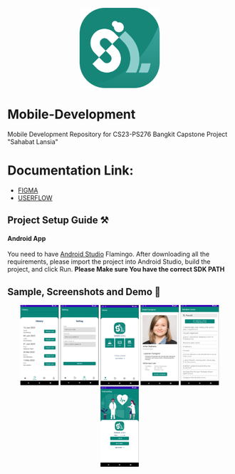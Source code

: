 <p align="center">
  <img src="app/src/main/res/drawable/logo_photo.png" alt="logo sahabat lansia" height="180" />
</p>

# Mobile-Development
Mobile Development Repository for CS23-PS276 Bangkit Capstone Project "Sahabat Lansia"

# Documentation Link:
* [FIGMA](https://www.figma.com/file/zbVJ5yiJUFHXjzlbGzUXma/Capstone-Project?type=design&node-id=2%3A2&t=WPwY9QCUuHdzGRva-1)
* [USERFLOW](https://drive.google.com/file/d/1JaIzKzxs-a759vNZvRshgCM6SiwZufLg/view)

## Project Setup Guide ⚒

#### Android App

You need to have [Android Studio](https://developer.android.com/studio) Flamingo. After downloading all the requirements, please import the project into
Android Studio, build the project, and click Run. **Please Make sure You have the correct SDK PATH**

## Sample, Screenshots and Demo 📱
<p align="center">
  <img src="/docs/1.png" alt="screenshot 1" height="180" />
  <img src="/docs/2.png" alt="screenshot 2" height="180" />
  <img src="/docs/3.png" alt="screenshot 3" height="180" />
  <img src="/docs/4.png" alt="screenshot 4" height="180" />
  <img src="/docs/5.png" alt="screenshot 5" height="180" />
  <img src="/docs/6.png" alt="screenshot 6" height="180" />
</p>
